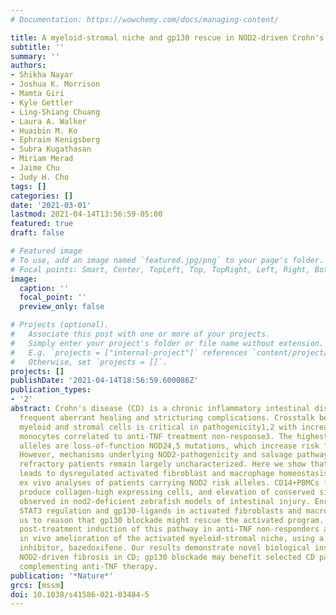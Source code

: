 ```yaml
---
# Documentation: https://wowchemy.com/docs/managing-content/

title: A myeloid-stromal niche and gp130 rescue in NOD2-driven Crohn's disease
subtitle: ''
summary: ''
authors:
- Shikha Nayar
- Joshua K. Morrison
- Mamta Giri
- Kyle Gettler
- Ling-Shiang Chuang
- Laura A. Walker
- Huaibin M. Ko
- Ephraim Kenigsberg
- Subra Kugathasan
- Miriam Merad
- Jaime Chu
- Judy H. Cho
tags: []
categories: []
date: '2021-03-01'
lastmod: 2021-04-14T13:56:59-05:00
featured: true
draft: false

# Featured image
# To use, add an image named `featured.jpg/png` to your page's folder.
# Focal points: Smart, Center, TopLeft, Top, TopRight, Left, Right, BottomLeft, Bottom, BottomRight.
image:
  caption: ''
  focal_point: ''
  preview_only: false

# Projects (optional).
#   Associate this post with one or more of your projects.
#   Simply enter your project's folder or file name without extension.
#   E.g. `projects = ["internal-project"]` references `content/project/deep-learning/index.md`.
#   Otherwise, set `projects = []`.
projects: []
publishDate: '2021-04-14T18:56:59.600086Z'
publication_types:
- '2'
abstract: Crohn's disease (CD) is a chronic inflammatory intestinal disease, with
  frequent aberrant healing and stricturing complications. Crosstalk between activated
  myeloid and stromal cells is critical in pathogenicity1,2 with increases in intravasating
  monocytes correlated to anti-TNF treatment non-response3. The highest effect risk
  alleles are loss-of-function NOD24,5 mutations, which increase risk for stricturing6.
  However, mechanisms underlying NOD2-pathogenicity and salvage pathways in anti-TNF
  refractory patients remain largely uncharacterized. Here we show that NOD2 loss
  leads to dysregulated activated fibroblast and macrophage homeostasis by direct
  ex vivo analyses of patients carrying NOD2 risk alleles. CD14+PBMCs from NOD2 carriers
  produce collagen-high expressing cells, and elevation of conserved signatures is
  observed in nod2-deficient zebrafish models of intestinal injury. Enrichment of
  STAT3 regulation and gp130-ligands in activated fibroblasts and macrophages led
  us to reason that gp130 blockade might rescue the activated program. We correlate
  post-treatment induction of this pathway in anti-TNF non-responders and demonstrate
  in vivo amelioration of the activated myeloid-stromal niche, using a specific gp130
  inhibitor, bazedoxifene. Our results demonstrate novel biological insights into
  NOD2-driven fibrosis in CD; gp130 blockade may benefit selected CD patients, potentially
  complementing anti-TNF therapy.
publication: '*Nature*'
grcs: [mssm]
doi: 10.1038/s41586-021-03484-5
---
```

